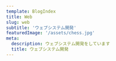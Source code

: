 ```yaml
---
template: BlogIndex
title: Web
slug: web
subtitle: 'ウェブシステム開発'
featuredImage: '/assets/chess.jpg'
meta:
  description: ウェブシステム開発をしています
  title: ウェブシステム開発
---
```


